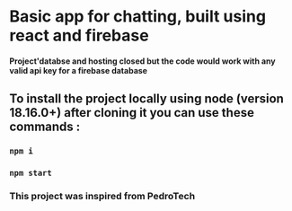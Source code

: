 # Basic app for chatting, built using react and firebase
#### Project'databse and hosting closed but the code would work with any valid api key for a firebase database

## To install the project locally using node (version 18.16.0+) after cloning it you can use these commands :

### `npm i`


### `npm start`

### This project was inspired from PedroTech
